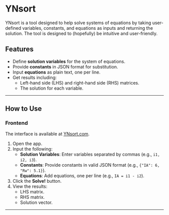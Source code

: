 # YNsort

YNsort is a tool designed to help solve systems of equations by taking user-defined variables, constants, and equations as inputs and returning the solution. The tool is designed to (hopefully) be intuitive and user-friendly.

## Features
- Define **solution variables** for the system of equations.
- Provide **constants** in JSON format for substitution.
- Input **equations** as plain text, one per line.
- Get results including:
  - Left-hand side (LHS) and right-hand side (RHS) matrices.
  - The solution for each variable.

---

## How to Use

### **Frontend**
The interface is available at [YNsort.com](https://ynsortfrontend.vercel.app).

1. Open the app.
2. Input the following:
   - **Solution Variables**: Enter variables separated by commas (e.g., `i1, i2, i3`).
   - **Constants**: Provide constants in valid JSON format (e.g., `{"IA": 6, "Rw": 5.1}`).
   - **Equations**: Add equations, one per line (e.g., `IA = i1 - i2`).
3. Click the **Solve!** button.
4. View the results:
   - LHS matrix.
   - RHS matrix.
   - Solution vector.

---
